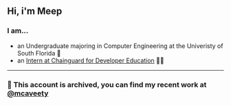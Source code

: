 ## Hi, i'm Meep

### I am...
+ an Undergraduate majoring in Computer Engineering at the Univeristy of South Florida 🤘
+ an [Intern at Chainguard for Developer Education](https://github.com/mcaveety) 🧑‍💻

***

### 📁 This account is archived, you can find my recent work at [@mcaveety](https://github.com/mcaveety)


<!--
**meepowlz/meepowlz** is a ✨ _special_ ✨ repository because its `README.md` (this file) appears on your GitHub profile.

Here are some ideas to get you started:

- 🔭 I’m currently working on ...
- 🌱 I’m currently learning ...
- 👯 I’m looking to collaborate on ...
- 🤔 I’m looking for help with ...
- 💬 Ask me about ...
- 📫 How to reach me: ...
- 😄 Pronouns: ...
- ⚡ Fun fact: ...
-->
